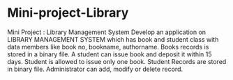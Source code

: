 # Mini-project-Library
Mini Project : Library Management System
Develop an application on LIBRARY MANAGEMENT SYSTEM
which has book and student class with data members
like book no, bookname, authorname. Books records is
stored in a binary file. A student can issue book and
deposit it within 15 days. Student is allowed to issue
only one book. Student Records are stored in binary file.
Administrator can add, modify or delete record.
